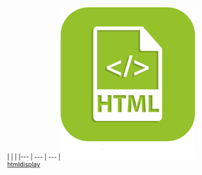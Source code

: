 | | |
|--- | --- | ---
|![htmldisplay](htmldisplay/htmldisplay_icon.png)[htmldisplay](htmldisplay/index.md)
